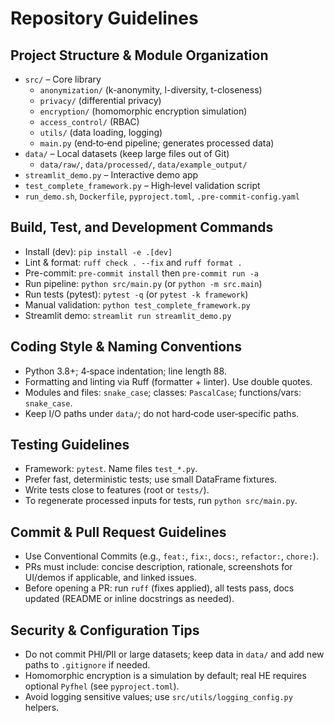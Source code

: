 # Repository Guidelines

## Project Structure & Module Organization
- `src/` – Core library
  - `anonymization/` (k-anonymity, l-diversity, t-closeness)
  - `privacy/` (differential privacy)
  - `encryption/` (homomorphic encryption simulation)
  - `access_control/` (RBAC)
  - `utils/` (data loading, logging)
  - `main.py` (end‑to‑end pipeline; generates processed data)
- `data/` – Local datasets (keep large files out of Git)
  - `data/raw/`, `data/processed/`, `data/example_output/`
- `streamlit_demo.py` – Interactive demo app
- `test_complete_framework.py` – High‑level validation script
- `run_demo.sh`, `Dockerfile`, `pyproject.toml`, `.pre-commit-config.yaml`

## Build, Test, and Development Commands
- Install (dev): `pip install -e .[dev]`
- Lint & format: `ruff check . --fix` and `ruff format .`
- Pre-commit: `pre-commit install` then `pre-commit run -a`
- Run pipeline: `python src/main.py` (or `python -m src.main`)
- Run tests (pytest): `pytest -q` (or `pytest -k framework`)
- Manual validation: `python test_complete_framework.py`
- Streamlit demo: `streamlit run streamlit_demo.py`

## Coding Style & Naming Conventions
- Python 3.8+; 4‑space indentation; line length 88.
- Formatting and linting via Ruff (formatter + linter). Use double quotes.
- Modules and files: `snake_case`; classes: `PascalCase`; functions/vars: `snake_case`.
- Keep I/O paths under `data/`; do not hard‑code user‑specific paths.

## Testing Guidelines
- Framework: `pytest`. Name files `test_*.py`.
- Prefer fast, deterministic tests; use small DataFrame fixtures.
- Write tests close to features (root or `tests/`).
- To regenerate processed inputs for tests, run `python src/main.py`.

## Commit & Pull Request Guidelines
- Use Conventional Commits (e.g., `feat:`, `fix:`, `docs:`, `refactor:`, `chore:`).
- PRs must include: concise description, rationale, screenshots for UI/demos if applicable, and linked issues.
- Before opening a PR: run `ruff` (fixes applied), all tests pass, docs updated (README or inline docstrings as needed).

## Security & Configuration Tips
- Do not commit PHI/PII or large datasets; keep data in `data/` and add new paths to `.gitignore` if needed.
- Homomorphic encryption is a simulation by default; real HE requires optional `Pyfhel` (see `pyproject.toml`).
- Avoid logging sensitive values; use `src/utils/logging_config.py` helpers.
